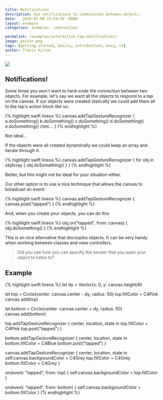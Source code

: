 ```yaml
---
title: Notifications
description: Use notifications to communicate between objects.
date:   2016-05-08 23:59:59 -0800
layout: example
categories: examples, interaction

permalink: /examples/interaction-tap-notifications/
image: poster.png
tags: [getting started, basics, introduction, easy, c4]
author: Travis Kirton
---
```

![](tap-notifications.png)

## Notifications!
Some times you won't want to hard-code the connection between two objects. For example, let's say we want all the objects to respond to a tap on the canvas. If our objects were created statically we could add them all to the tap's action block like so:

{% highlight swift lineos %}
canvas.addTapGestureRecognizer {
    a.doSomething()
    b.doSomething()
    c.doSomething()
    d.doSomething()
    e.doSomething()
    //etc...
}
{% endhighlight %}

Not ideal...

If the objects were all created dynamically we could keep an array and iterate through it.

{% highlight swift lineos %}
canvas.addTapGestureRecognizer {
    for obj in objArray {
        obj.doSomething()
    }
}
{% endhighlight %}

Better, but this might not be ideal for your situation either.

Our other option is to use a nice technique that allows the canvas to broadcast an event:

{% highlight swift lineos %}
canvas.addTapGestureRecognizer {
    canvas.post("tapped")
}
{% endhighlight %}

And, when you create your objects, you can do this:

{% highlight swift lineos %}
obj.on("tapped", from: canvas) {
    obj.doSomething()
}
{% endhighlight %}

This is an nice alternative that decouples objects. It can be very handy when working between classes and view controllers.

> Did you see how you can specify the sender that you want your object to listen to?

## Example
{% highlight swift lineos %}
let dy = Vector(x: 0, y: canvas.height/6)

let top = Circle(center: canvas.center - dy, radius: 50)
top.fillColor = C4Pink
canvas.add(top)

let bottom = Circle(center: canvas.center + dy, radius: 50)
canvas.add(bottom)

top.addTapGestureRecognizer { center, location, state in
    top.fillColor = C4Pink
    top.post("tapped")
}

bottom.addTapGestureRecognizer { center, location, state in
    bottom.fillColor = C4Blue
    bottom.post("tapped")
}

canvas.addTapGestureRecognizer { center, location, state in
    self.canvas.backgroundColor = C4Grey
    top.fillColor = C4Grey
    bottom.fillColor = C4Grey
}

on(event: "tapped", from: top) {
    self.canvas.backgroundColor = top.fillColor
}

on(event: "tapped", from: bottom) {
    self.canvas.backgroundColor = bottom.fillColor
}
{% endhighlight %}
